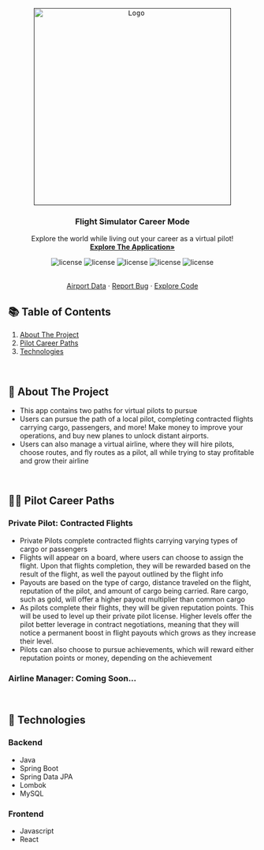 <div align="center">
  <a href="">
    <kbd> <img src="https://user-images.githubusercontent.com/105665813/216509698-577f632b-ac82-4029-8c3e-dd1735a9aca7.png" alt="Logo" width="400"> </kbd>
  </a>

  <h3 align="center">Flight Simulator Career Mode</h3>

  <p align="center">
    Explore the world while living out your career as a virtual pilot!
    <br />
    <a href="https://jackson-wozniak.github.io/MSFS2020-Random-Flight-Generator/"><strong>Explore The Application»</strong></a>
    </br>
    <p>
      <img src="https://img.shields.io/github/commit-activity/m/Jackson-Wozniak/Flight-Sim-Career-Mode" alt="license" />
      <img src="https://img.shields.io/tokei/lines/github/Jackson-Wozniak/Flight-Sim-Career-Mode" alt="license" />
      <img src="https://img.shields.io/github/issues/Jackson-Wozniak/Flight-Sim-Career-Mode" alt="license" />
      <img src="https://img.shields.io/github/license/Jackson-Wozniak/Flight-Sim-Career-Mode" alt="license" />
      <img src="https://img.shields.io/github/languages/count/Jackson-Wozniak/Flight-Sim-Career-Mode?color=brightgreen" alt="license" />
    </p> 
    <br />
    <a href="https://ourairports.com/data/">Airport Data</a>
    ·
    <a href="https://github.com/Jackson-Wozniak/Flight-Sim-Career-Mode/issues">Report Bug</a>
    ·
    <a href="https://github.com/Jackson-Wozniak/Flight-Sim-Career-Mode/backend/src">Explore Code</a>
  </p>
</div>

## :books: Table of Contents

<ol>
    <li><a href="#Overview">About The Project</a></li>
    <li><a href="#Paths">Pilot Career Paths</a></li>
    <li><a href="#Technologies">Technologies</a></li>
</ol>    

<br/> 
<!-- -------------------------------------------------------------------------------------------------------------------------------------------- -->

## :pencil: About The Project <a name="Overview"></a>
* This app contains two paths for virtual pilots to pursue
* Users can pursue the path of a local pilot, completing contracted flights carrying cargo, passengers, and more! Make money to improve your operations,
  and buy new planes to unlock distant airports.
* Users can also manage a virtual airline, where they will hire pilots, choose routes, and fly routes as a pilot, all while trying to stay 
  profitable and grow their airline

<br/> 
<!-- -------------------------------------------------------------------------------------------------------------------------------------------- -->

## :man_pilot: Pilot Career Paths <a name="Paths"></a>

### Private Pilot: Contracted Flights
* Private Pilots complete contracted flights carrying varying types of cargo or passengers
* Flights will appear on a board, where users can choose to assign the flight. Upon that flights completion, they will be rewarded based on the result of the flight,   as well the payout outlined by the flight info
* Payouts are based on the type of cargo, distance traveled on the flight, reputation of the pilot, and amount of cargo being carried. Rare cargo, such as gold,
  will offer a higher payout multiplier than common cargo
* As pilots complete their flights, they will be given reputation points. This will be used to level up their private pilot license. Higher levels offer the pilot      better leverage in contract negotiations, meaning that they will notice a permanent boost in flight payouts which grows as they increase their level.  
* Pilots can also choose to pursue achievements, which will reward either reputation points or money, depending on the achievement

### Airline Manager: Coming Soon...

<br/> 
<!-- -------------------------------------------------------------------------------------------------------------------------------------------- -->

## :iphone: Technologies <a name="Technologies"></a>

### Backend
* Java
* Spring Boot
* Spring Data JPA
* Lombok
* MySQL

### Frontend
* Javascript
* React

